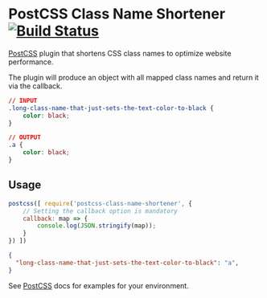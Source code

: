 # PostCSS Class Name Shortener [![Build Status][ci-img]][ci]

[PostCSS] plugin that shortens CSS class names to optimize website performance.

The plugin will produce an object with all mapped class names and return it via the callback.

[PostCSS]: https://github.com/postcss/postcss
[ci-img]:  https://travis-ci.org/mbrandau/postcss-class-name-shortener.svg
[ci]:      https://travis-ci.org/mbrandau/postcss-class-name-shortener

```css
// INPUT
.long-class-name-that-just-sets-the-text-color-to-black {
    color: black;
}
```

```css
// OUTPUT
.a {
    color: black;
}
```

## Usage

```js
postcss([ require('postcss-class-name-shortener', {
    // Setting the callback option is mandatory
    callback: map => {
        console.log(JSON.stringify(map));
    }
}) ])
```
```json
{
  "long-class-name-that-just-sets-the-text-color-to-black": "a",
}
```

See [PostCSS] docs for examples for your environment.
